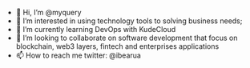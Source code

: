 - 👋 Hi, I’m @myquery
- 👀 I’m interested in using technology tools to solving business needs; 
- 🌱 I’m currently learning DevOps with KudeCloud
- 💞️ I’m looking to collaborate on software development that focus on blockchain, web3 layers, fintech and enterprises applications
- 📫 How to reach me twitter: @ibearua

<!---
myquery/myquery is a ✨ special ✨ repository because its `README.md` (this file) appears on your GitHub profile.
You can click the Preview link to take a look at your changes.
--->
